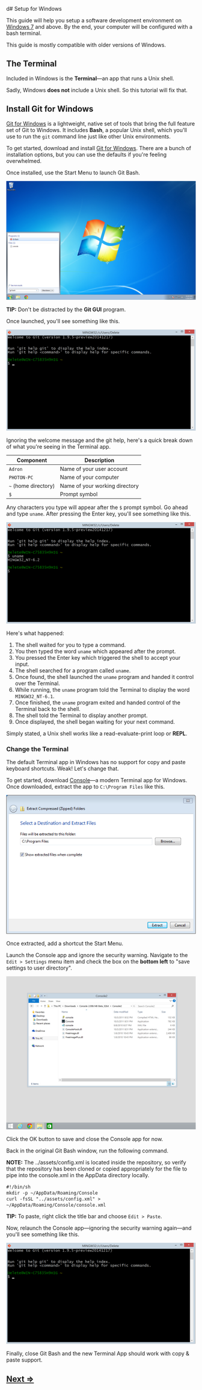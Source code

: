 d# Setup for Windows

This guide will help you setup a software development environment on [Windows 7](http://windows.microsoft.com/en-us/windows/home) and above. By the end, your computer will be configured with a bash terminal.

This guide is mostly compatible with older versions of Windows.

## The Terminal

Included in Windows is the **Terminal**—an app that runs a Unix shell.

Sadly, Windows **does not** include a Unix shell. So this tutorial will fix that.

## Install Git for Windows

[Git for Windows](http://msysgit.github.io/) is a lightweight, native set of tools that bring the full feature set of Git to Windows. It includes **Bash**, a popular Unix shell, which you'll use to run the `git` command line just like other Unix environments.

To get started, download and install [Git for Windows](http://msysgit.github.io/). There are a bunch of installation options, but you can use the defaults if you're feeling overwhelmed.

Once installed, use the Start Menu to launch Git Bash.

![Windows](../assets/windows-01.png)

**TIP:** Don't be distracted by the **Git GUI** program.

Once launched, you'll see something like this.

![](../assets/windows-02.png)

Ignoring the welcome message and the git help, here's a quick break down of what you're seeing in the Terminal app.

| Component             | Description                            |
| --------------------- | -------------------------------------- |
| `Adron`               | Name of your user account              |
| `PHOTON-PC`           | Name of your computer                  |
| `~` (home directory)  | Name of your working directory         |
| `$`                   | Prompt symbol                          |

Any characters you type will appear after the `$` prompt symbol. Go ahead and type `uname`. After pressing the Enter key, you'll see something like this.

![](../assets/windows-03.png)

Here's what happened:

1. The shell waited for you to type a command.
1. You then typed the word `uname` which appeared after the prompt.
1. You pressed the Enter key which triggered the shell to accept your input.
1. The shell searched for a program called `uname`.
1. Once found, the shell launched the `uname` program and handed it control over the Terminal.
1. While running, the `uname` program told the Terminal to display the word `MINGW32_NT-6.1`.
1. Once finished, the `uname` program exited and handed control of the Terminal back to the shell.
1. The shell told the Terminal to display another prompt.
1. Once displayed, the shell began waiting for your next command.

Simply stated, a Unix shell works like a read-evaluate-print loop or **REPL**.


### Change the Terminal

The default Terminal app in Windows has no support for copy and paste keyboard shortcuts. Weak! Let's change that.

To get started, download [Console](http://sourceforge.net/projects/console/)—a modern Terminal app for Windows. Once downloaded, extract the app to `C:\Program Files` like this.

![](../assets/windows-04.png)

Once extracted, add a shortcut the Start Menu.

Launch the Console app and ignore the security warning. Navigate to the `Edit > Settings` menu item and check the box on the **bottom left** to "save settings to user directory".

![](../assets/windows-05.png)

Click the OK button to save and close the Console app for now.

Back in the original Git Bash window, run the following command.

**NOTE:** The ../assets/config.xml is located inside the repository, so verify that the repository has been cloned or copied appropriately for the file to pipe into the console.xml in the AppData directory locally.

```
#!/bin/sh
mkdir -p ~/AppData/Roaming/Console
curl -fsSL "../assets/config.xml" > ~/AppData/Roaming/Console/console.xml
```

**TIP:** To paste, right click the title bar and choose `Edit > Paste`.

Now, relaunch the Console app—ignoring the security warning again—and you'll see something like this.

![](../assets/windows-07.png)

Finally, close Git Bash and the new Terminal App should work with copy & paste support.

## [Next ⇒](sublime.md)
